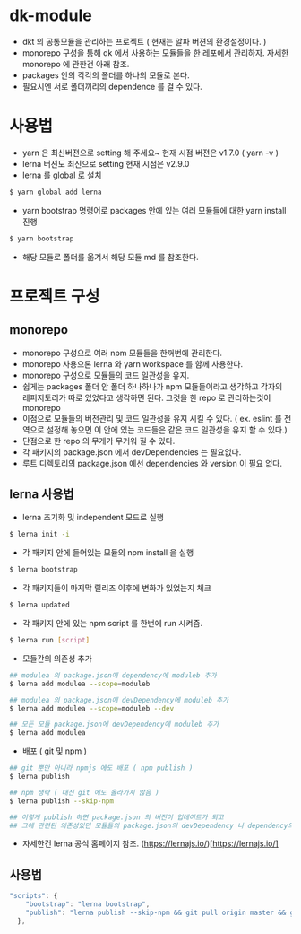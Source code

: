 # dk-module

- dkt 의 공통모듈을 관리하는 프로젝트 ( 현재는 알파 버젼의 환경설정이다. )
- monorepo 구성을 통해 dk 에서 사용하는 모듈들을 한 레포에서 관리하자. 자세한 monorepo 에 관한건 아래 참조.
- packages 안의 각각의 폴더를 하나의 모듈로 본다.
- 필요시엔 서로 폴더끼리의 dependence 를 걸 수 있다.

# 사용법

- yarn 은 최신버젼으로 setting 해 주세요~ 현재 시점 버젼은 v1.7.0 ( yarn -v )
- lerna 버젼도 최신으로 setting 현재 시점은 v2.9.0
- lerna 를 global 로 설치

```sh
$ yarn global add lerna
```

- yarn bootstrap 명령어로 packages 안에 있는 여러 모듈들에 대한 yarn install 진행

```sh
$ yarn bootstrap
```

- 해당 모듈로 폴더를 옮겨서 해당 모듈 md 를 참조한다.

# 프로젝트 구성

## monorepo

- monorepo 구성으로 여러 npm 모듈들을 한꺼번에 관리한다.
- monorepo 사용으론 lerna 와 yarn workspace 를 함께 사용한다.
- monorepo 구성으로 모듈들의 코드 일관성을 유지.
- 쉽게는 packages 폴더 안 폴더 하나하나가 npm 모듈들이라고 생각하고 각자의 레퍼지토리가 따로 있었다고 생각하면 된다. 그것을 한 repo 로 관리하는것이 monorepo
- 이점으로 모듈들의 버전관리 및 코드 일관성을 유지 시킬 수 있다. ( ex. eslint 를 전역으로 설정해 놓으면 이 안에 있는 코드들은 같은 코드 일관성을 유지 할 수 있다.)
- 단점으로 한 repo 의 무게가 무거워 질 수 있다.
- 각 패키지의 package.json 에서 devDependencies 는 필요없다.
- 루트 디렉토리의 package.json 에선 dependencies 와 version 이 필요 없다.

## lerna 사용법

- lerna 초기화 및 independent 모드로 실행

```sh
$ lerna init -i
```

- 각 패키지 안에 들어있는 모듈의 npm install 을 실행

```sh
$ lerna bootstrap
```

- 각 패키지들이 마지막 릴리즈 이후에 변화가 있었는지 체크

```sh
$ lerna updated
```

- 각 패키지 안에 있는 npm script 를 한번에 run 시켜줌.

```sh
$ lerna run [script]
```

- 모듈간의 의존성 추가

```sh
## modulea 의 package.json에 dependency에 moduleb 추가
$ lerna add modulea --scope=moduleb

## modulea 의 package.json에 devDependency에 moduleb 추가
$ lerna add modulea --scope=moduleb --dev

## 모든 모듈 package.json에 devDependency에 moduleb 추가
$ lerna add modulea
```

- 배포 ( git 및 npm )

```sh
## git 뿐만 아니라 npmjs 에도 배포 ( npm publish )
$ lerna publish

## npm 생략 ( 대신 git 에도 올라가지 않음 )
$ lerna publish --skip-npm

## 이렇게 publish 하면 package.json 의 버전이 업데이트가 되고
## 그에 관련된 의존성있던 모듈들의 package.json의 devDependency 나 dependency의 해당 모듈의 버젼도 업데이트 시켜준다.
```

- 자세한건 lerna 공식 홈페이지 참조.
  (https://lernajs.io/)[https://lernajs.io/]

## 사용법

```javascript
"scripts": {
    "bootstrap": "lerna bootstrap",
    "publish": "lerna publish --skip-npm && git pull origin master && git push origin master"
  },
```
